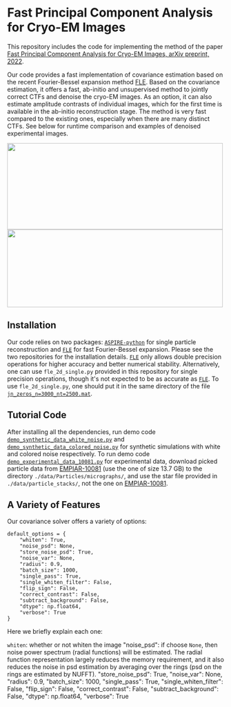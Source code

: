 # Fast Principal Component Analysis for Cryo-EM Images

This repository includes the code for implementing the method of the paper [Fast Principal Component Analysis for Cryo-EM Images, arXiv preprint, 2022](http://arxiv.org/abs/2210.17501).

Our code provides a fast implementation of covariance estimation based on the recent Fourier-Bessel expansion method [FLE](https://github.com/nmarshallf/fle_2d). Based on the covariance estimation, it offers a fast, ab-initio and unsupervised method to jointly correct CTFs  and denoise the cryo-EM images. As an option, it can also estimate amplitude contrasts of individual images, which for the first time is available in the ab-initio reconstruction stage. The method is very fast compared to the existing ones, especially when there are many distinct CTFs. See below for runtime comparison and examples of denoised experimental images.

<img src="https://github.com/yunpeng-shi/fast-cryoEM-PCA/blob/main/time.png" width="500" height="200">
<img src="https://github.com/yunpeng-shi/fast-cryoEM-PCA/blob/main/denoise.png" width="500" height="180">

## Installation

Our code relies on two packages: [``ASPIRE-python``](https://github.com/ComputationalCryoEM/ASPIRE-Python) for single particle reconstruction and [``FLE``](https://github.com/nmarshallf/fle_2d) for fast Fourier-Bessel expansion. Please see the two repositories for the installation details. [``FLE``](https://github.com/nmarshallf/fle_2d)  only allows double precision operations for higher accuracy and better numerical stability. Alternatively, one can use ``fle_2d_single.py`` provided in this repository for single precision operations, though it's not expected to be as accurate as [``FLE``](https://github.com/nmarshallf/fle_2d). To use ``fle_2d_single.py``, one should put it in the same directory of the file [``jn_zeros_n=3000_nt=2500.mat``](https://github.com/nmarshallf/fle_2d/blob/main/src/fle_2d/jn_zeros_n%3D3000_nt%3D2500.mat).


## Tutorial Code

After installing all the dependencies, run demo code [``demo_synthetic_data_white_noise.py``](https://github.com/yunpeng-shi/fast-cryoEM-PCA/blob/main/demo_synthetic_data_white_noise.py) and [``demo_synthetic_data_colored_noise.py``](https://github.com/yunpeng-shi/fast-cryoEM-PCA/blob/main/demo_synthetic_data_colored_noise.py) for synthetic simulations with white and colored noise respectively. To run demo code [``demo_experimental_data_10081.py``](https://github.com/yunpeng-shi/fast-cryoEM-PCA/blob/main/demo_experimental_data_10081.py) for experimental data, download picked particle data from [EMPIAR-10081](https://www.ebi.ac.uk/empiar/EMPIAR-10081/) (use the one of size 13.7 GB) to the directory ``./data/Particles/micrographs/``, and use the star file provided in ``./data/particle_stacks/``, not the one on [EMPIAR-10081](https://www.ebi.ac.uk/empiar/EMPIAR-10081/).

## A Variety of Features

Our covariance solver offers a variety of options:

```
default_options = {
    "whiten": True,
    "noise_psd": None,
    "store_noise_psd": True,
    "noise_var": None,
    "radius": 0.9,
    "batch_size": 1000,
    "single_pass": True,
    "single_whiten_filter": False,
    "flip_sign": False,
    "correct_contrast": False,
    "subtract_background": False,
    "dtype": np.float64,
    "verbose": True
}
```
Here we briefly explain each one:

``whiten``: whether or not whiten the image
"noise_psd": if choose ``None``, then noise power spectrum (radial functions) will be estimated. The radial function representation largely reduces the memory requirement, and it also reduces the noise in psd estimation by averaging over the rings (psd on the rings are estimated by NUFFT).
"store_noise_psd": True,
"noise_var": None,
"radius": 0.9,
"batch_size": 1000,
"single_pass": True,
"single_whiten_filter": False,
"flip_sign": False,
"correct_contrast": False,
"subtract_background": False,
"dtype": np.float64,
"verbose": True

